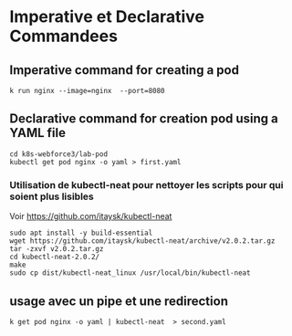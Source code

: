# Imperative et Declarative Commandees
## Imperative command for creating a pod
```shell
k run nginx --image=nginx  --port=8080
```

## Declarative command for creation pod using a YAML file
```shell
cd k8s-webforce3/lab-pod
kubectl get pod nginx -o yaml > first.yaml
```
### Utilisation de kubectl-neat pour nettoyer les scripts pour qui soient plus lisibles
Voir https://github.com/itaysk/kubectl-neat
```shell
sudo apt install -y build-essential
wget https://github.com/itaysk/kubectl-neat/archive/v2.0.2.tar.gz
tar -zxvf v2.0.2.tar.gz 
cd kubectl-neat-2.0.2/
make
sudo cp dist/kubectl-neat_linux /usr/local/bin/kubectl-neat
```
## usage avec un pipe et une redirection 
```
k get pod nginx -o yaml | kubectl-neat  > second.yaml
```



